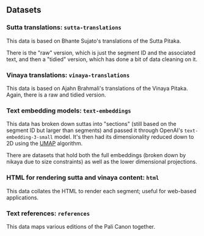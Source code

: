 ## Datasets

### Sutta translations: `sutta-translations`  

This data is based on Bhante Sujato's translations of the Sutta Pitaka.  

There is the "raw" version, which is just the segment ID and the associated text, and then a "tidied" version, which has done a bit of data cleaning on it.

### Vinaya translations: `vinaya-translations`

This data is based on Ajahn Brahmali's translations of the Vinaya Pitaka. Again, there is a raw and tidied version.

### Text embedding models: `text-embeddings`

This data has broken down suttas into "sections" (still based on the segment ID but larger than segments) and passed it through OpenAI's `text-embedding-3-small` model. It's then had its dimensionality reduced down to 2D using the [UMAP](https://umap-learn.readthedocs.io/en/latest/index.html) algorithm.  

There are datasets that hold both the full embeddings (broken down by nikaya due to size constraints) as well as the lower dimensional projections.

### HTML for rendering sutta and vinaya content: `html`

This data collates the HTML to render each segment; useful for web-based applications.

### Text references: `references` 

This data maps various editions of the Pali Canon together.

